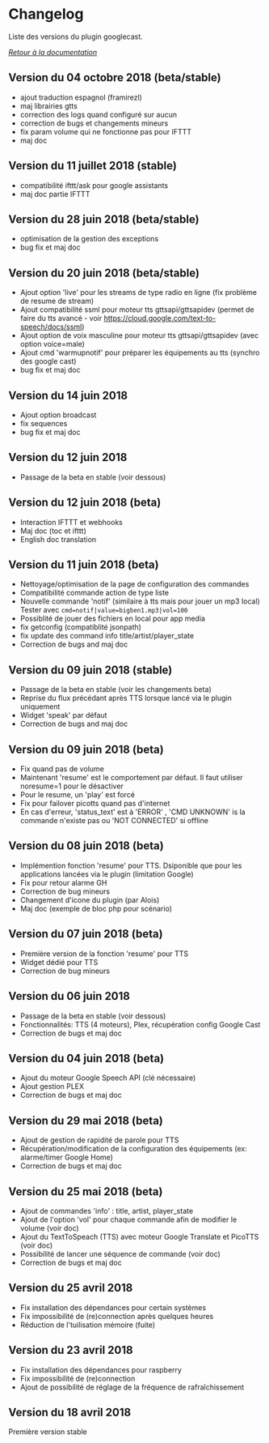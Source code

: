 # Changelog

Liste des versions du plugin googlecast.

*[Retour à la documentation](index.md)*

## Version du 04 octobre 2018 (beta/stable)

- ajout traduction espagnol (framirezl)
- maj librairies gtts
- correction des logs quand configuré sur aucun
- correction de bugs et changements mineurs
- fix param volume qui ne fonctionne pas pour IFTTT
- maj doc

## Version du 11 juillet 2018 (stable)

- compatibilité ifttt/ask pour google assistants
- maj doc partie IFTTT

## Version du 28 juin 2018 (beta/stable)

- optimisation de la gestion des exceptions
- bug fix et maj doc

## Version du 20 juin 2018 (beta/stable)

- Ajout option 'live' pour les streams de type radio en ligne (fix problème de resume de stream)
- Ajout compatibilité ssml pour moteur tts gttsapi/gttsapidev (permet de faire du tts avancé - voir https://cloud.google.com/text-to-speech/docs/ssml)
- Ajout option de voix masculine pour moteur tts gttsapi/gttsapidev (avec option voice=male)
- Ajout cmd 'warmupnotif' pour préparer les équipements au tts (synchro des google cast)
- bug fix et maj doc

## Version du 14 juin 2018

- Ajout option broadcast
- fix sequences
- bug fix et maj doc

## Version du 12 juin 2018

- Passage de la beta en stable (voir dessous)

## Version du 12 juin 2018 (beta)

- Interaction IFTTT et webhooks
- Maj doc (toc et ifttt)
- English doc translation

## Version du 11 juin 2018 (beta)

- Nettoyage/optimisation de la page de configuration des commandes
- Compatibilité commande action de type liste
- Nouvelle commande 'notif' (similaire à tts mais pour jouer un mp3 local)    
  Tester avec `cmd=notif|value=bigben1.mp3|vol=100`
- Possiblité de jouer des fichiers en local pour app media
- fix getconfig (compatiblité jsonpath)
- fix update des command info title/artist/player_state
- Correction de bugs and maj doc

## Version du 09 juin 2018 (stable)

- Passage de la beta en stable (voir les changements beta)
- Reprise du flux précédant après TTS lorsque lancé via le plugin uniquement
- Widget 'speak' par défaut
- Correction de bugs and maj doc

## Version du 09 juin 2018 (beta)

- Fix quand pas de volume
- Maintenant 'resume' est le comportement par défaut. Il faut utiliser noresume=1 pour le désactiver
- Pour le resume, un 'play' est forcé
- Fix pour failover picotts quand pas d'internet
- En cas d'erreur, 'status_text' est à 'ERROR' , 'CMD UNKNOWN' is la commande n'existe pas ou 'NOT CONNECTED' si offline

## Version du 08 juin 2018 (beta)

- Implémention fonction 'resume' pour TTS. Dsiponible que pour les applications lancées via le plugin (limitation Google)
- Fix pour retour alarme GH
- Correction de bug mineurs
- Changement d'icone du plugin (par Alois)
- Maj doc (exemple de bloc php pour scénario)

## Version du 07 juin 2018 (beta)

- Première version de la fonction 'resume' pour TTS
- Widget dédié pour TTS
- Correction de bug mineurs

## Version du 06 juin 2018

- Passage de la beta en stable (voir dessous)
- Fonctionnalités: TTS (4 moteurs), Plex, récupération config Google Cast
- Correction de bugs et maj doc

## Version du 04 juin 2018 (beta)

- Ajout du moteur Google Speech API (clé nécessaire)
- Ajout gestion PLEX
- Correction de bugs et maj doc

## Version du 29 mai 2018 (beta)

- Ajout de gestion de rapidité de parole pour TTS
- Récupération/modification de la configuration des équipements (ex: alarme/timer Google Home)
- Correction de bugs et maj doc

## Version du 25 mai 2018 (beta)

- Ajout de commandes 'info' : title, artist, player_state
- Ajout de l'option 'vol' pour chaque commande afin de modifier le volume (voir doc)
- Ajout du TextToSpeach (TTS) avec moteur Google Translate et PicoTTS (voir doc)
- Possibilité de lancer une séquence de commande (voir doc)
- Correction de bugs et maj doc

## Version du 25 avril 2018

- Fix installation des dépendances pour certain systèmes
- Fix impossibilité de (re)connection après quelques heures
- Réduction de l'tuilisation mémoire (fuite)

## Version du 23 avril 2018

- Fix installation des dépendances pour raspberry
- Fix impossibilité de (re)connection
- Ajout de possibilité de réglage de la fréquence de rafraîchissement

## Version du 18 avril 2018

Première version stable
